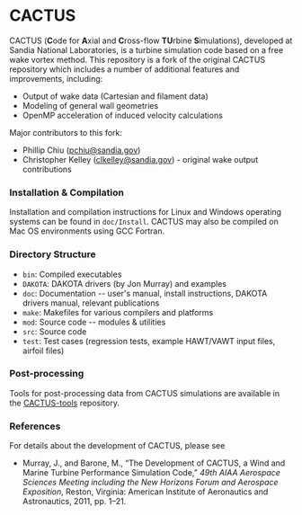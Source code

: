 # CACTUS

CACTUS (**C**ode for **A**xial and **C**ross-flow **TU**rbine **S**imulations),
developed at Sandia National Laboratories, is a turbine simulation code based on
a free wake vortex method. This repository is a fork of the original CACTUS
repository which includes a number of additional features and improvements,
including:

- Output of wake data (Cartesian and filament data)
- Modeling of general wall geometries
- OpenMP acceleration of induced velocity calculations

Major contributors to this fork:

- Phillip Chiu (pchiu@sandia.gov)
- Christopher Kelley (clkelley@sandia.gov) - original wake output contributions


### Installation & Compilation

Installation and compilation instructions for Linux and Windows operating
systems can be found in `doc/Install`. CACTUS may also be compiled on Mac OS
environments using GCC Fortran.


### Directory Structure

- `bin`: Compiled executables
- `DAKOTA`: DAKOTA drivers (by Jon Murray) and examples
- `doc`: Documentation -- user's manual, install instructions, DAKOTA drivers manual, relevant publications
- `make`: Makefiles for various compilers and platforms
- `mod`: Source code -- modules & utilities
- `src`: Source code
- `test`: Test cases (regression tests, example HAWT/VAWT input files, airfoil files)


### Post-processing

Tools for post-processing data from CACTUS simulations are available in the
[CACTUS-tools](https://github.com/whophil/CACTUS-tools) repository.


### References

For details about the development of CACTUS, please see

- Murray, J., and Barone, M., “The Development of CACTUS, a Wind and Marine Turbine Performance Simulation Code,” _49th AIAA Aerospace Sciences Meeting including the New Horizons Forum and Aerospace Exposition_, Reston, Virginia: American Institute of Aeronautics and Astronautics, 2011, pp. 1–21.
